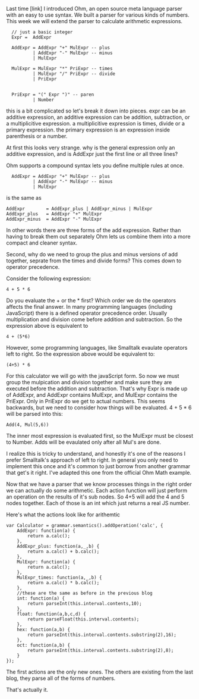 Last time [link] I introduced Ohm, an open source meta language parser
with an easy to use syntax. We built a parser for various
kinds of numbers.  This week we will extend the parser
to calculate arithmetic expressions.

```
  // just a basic integer
  Expr =  AddExpr

  AddExpr = AddExpr "+" MulExpr -- plus
          | AddExpr "-" MulExpr -- minus
          | MulExpr

  MulExpr = MulExpr "*" PriExpr -- times
          | MulExpr "/" PriExpr -- divide
          | PriExpr


  PriExpr = "(" Expr ")" -- paren
          | Number
```

this is a bit complicated so let's break it down into pieces.
expr can be an additive expression, an additive expression
can be addition, subtraction, or a multiplicitive expression.
a multiplicitive expression is times, divide or a primary expression.
the primary expression is an expression inside parenthesis or a number.

At first this looks very strange.  why is the general expression only
an additive expression, and is AddExpr just the first line or all three lines?

Ohm supports a compound syntax lets you define multiple rules at once.

```
  AddExpr = AddExpr "+" MulExpr -- plus
          | AddExpr "-" MulExpr -- minus
          | MulExpr
```
is the same as

```
AddExpr        = AddExpr_plus | AddExpr_minus | MulExpr
AddExpr_plus   = AddExpr "+" MulExpr
AddExpr_minus  = AddExpr "-" MulExpr
```

In other words there are three forms of the add expression. Rather than having
to break them out separately Ohm lets us combine them into a more compact
and cleaner syntax.

Second, why do we need to group the plus and minus versions of add together, seprate
from the times and divide forms?  This comes down to operator precedence. 

Consider the following expression:

```
4 + 5 * 6
```

Do you evaluate the + or the * first? Which order we do the operators 
affects the final answer. In many programming languages (including JavaScript)
 there is a 
defined operator precedence order. Usually multiplication and division
come before addition and subtraction.  So the expression above is
equivalent to 

```
4 + (5*6)
```

However, some programming languages, like Smalltalk evaulate operators
left to right. So the expression above would be equivalent to:

```
(4+5) * 6
```

For this calculator we will go with the javaScript form. So now we must group
the mulpication and division together and make sure they are executed before
the addition and subtraction. That's why Expr is made up of AddExpr, and AddExpr
contains MulExpr, and MulExpr contains the PriExpr. Only in PriExpr do we get
to actual numbers.   This seems backwards, but we need to consider how things
will be evaluated.  4 + 5 * 6 will be parsed into this:

```
Add(4, Mul(5,6))
```

The inner most expression is evaluated first, so the MulExpr must be closest
to Number.  Adds will be evaulated only after all Mul's are done.

I realize this is tricky to understand, and honestly it's one of the reasons I prefer
Smalltalk's approach of left to right.  In general you only need to implement this once
and it's common to just borrow from another grammar that get's it right. I've adapted
this one from the official Ohm Math example.


Now that we have a parser that we know processes things in the right order we can actually do
some arithmetic.  Each action function will just perform an operation on the results of it's
sub nodes.  So 4+5 will add the 4 and 5 nodes together. Each of those is an int which just returns
a real JS number. 

Here's what the actions look like for arithemtic

```
var Calculator = grammar.semantics().addOperation('calc', {
    AddExpr: function(a) {
        return a.calc();
    },
    AddExpr_plus: function(a,_,b) {
        return a.calc() + b.calc();
    },
    MulExpr: function(a) {
        return a.calc();
    },
    MulExpr_times: function(a,_,b) {
        return a.calc() * b.calc();
    },
    //these are the same as before in the previous blog
    int: function(a) {
        return parseInt(this.interval.contents,10);
    },
    float: function(a,b,c,d) {
        return parseFloat(this.interval.contents);
    },
    hex: function(a,b) {
        return parseInt(this.interval.contents.substring(2),16);
    },
    oct: function(a,b) {
        return parseInt(this.interval.contents.substring(2),8);
    }
});
```


The first actions are the only new ones. The others are existing from the last blog, they parse all of the forms
of numbers.


That's actually it.
